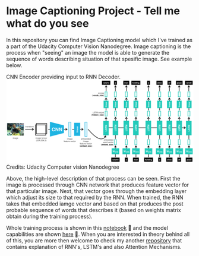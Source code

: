 # Image Captioning Project - Tell me what do you see

In this repository you can find Image Captioning model which I've trained as a part of the Udacity Computer Vision Nanodegree. Image captioning is the process when "seeing" an image the model is able to generate the sequence of words describing situation of that spesific image. See example below.<br>

CNN Encoder providing input to RNN Decoder.<br>
<img src="images/encoder-decoder.png"><br>
Credits: Udacity Computer vision Nanodegree

Above, the high-level description of that process can be seen. First the image is processed through CNN network that produces feature vector for that particular image. Next, that vector goes through the embedding layer which adjust its size to that required by the RNN. When trained, the RNN takes that embedded iamge vector and based on that produces the post probable sequence of words that describes it (based on weights matrix obtain during the training process).<br>

Whole training process is shown in this [notebook](/Training.ipynb) :running: and the model capabilities are shown [here](/Inference.ipynb) :muscle:. When you are interested in theory behind all of this, you are more then welcome to check my another [repository](https://github.com/paluchnuggets/ImageCaptioning) that contains explanation of RNN's, LSTM's and also Attention Mechanisms.
